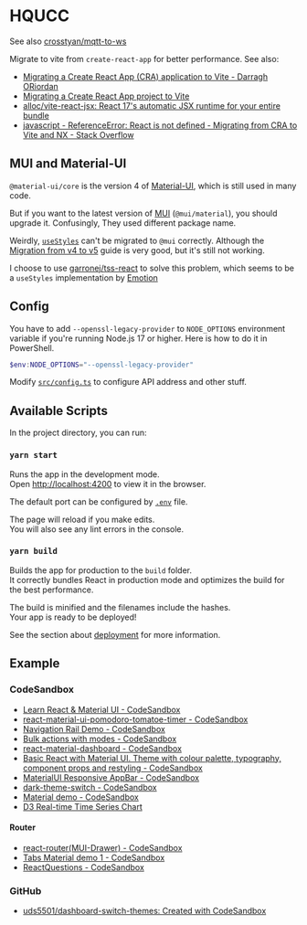# HQUCC

See also [crosstyan/mqtt-to-ws](https://github.com/crosstyan/mqtt-to-ws)

Migrate to vite from `create-react-app` for better performance. See also:

- [Migrating a Create React App (CRA) application to Vite - Darragh ORiordan](https://www.darraghoriordan.com/2021/05/16/migrating-from-create-react-app-to-vite/)
- [Migrating a Create React App project to Vite](https://darekkay.com/blog/create-react-app-to-vite/)
- [alloc/vite-react-jsx: React 17's automatic JSX runtime for your entire bundle](https://github.com/alloc/vite-react-jsx)
- [javascript - ReferenceError: React is not defined - Migrating from CRA to Vite and NX - Stack Overflow](https://stackoverflow.com/questions/70519656/referenceerror-react-is-not-defined-migrating-from-cra-to-vite-and-nx)

## MUI and Material-UI

`@material-ui/core` is the version 4 of [Material-UI](https://v4.mui.com/), which is still used in many code.

But if you want to the latest version of [MUI](https://mui.com/zh/) (`@mui/material`), you should upgrade it. Confusingly, They used different package name.

Weirdly, [`useStyles`](https://mui.com/styles/basics/) can't be migrated to `@mui` correctly. Although the [Migration from v4 to v5](https://mui.com/guides/migration-v4/#main-content) guide is very good, but it's still not working.

I choose to use [garronej/tss-react](https://github.com/garronej/tss-react) to solve this problem, which seems to be a `useStyles` implementation by [Emotion](https://emotion.sh/docs/introduction)

## Config

You have to add `--openssl-legacy-provider` to `NODE_OPTIONS` environment variable if you're running Node.js 17 or higher. Here is how to do it in PowerShell.

```powershell
$env:NODE_OPTIONS="--openssl-legacy-provider"
```

Modify [`src/config.ts`](src/config.ts) to configure API address and other stuff.

## Available Scripts

In the project directory, you can run:

### `yarn start`

Runs the app in the development mode.\
Open [http://localhost:4200](http://localhost:4200) to view it in the browser.

The default port can be configured by [`.env`](.env) file.

The page will reload if you make edits.\
You will also see any lint errors in the console.

### `yarn build`

Builds the app for production to the `build` folder.\
It correctly bundles React in production mode and optimizes the build for the best performance.

The build is minified and the filenames include the hashes.\
Your app is ready to be deployed!

See the section about [deployment](https://facebook.github.io/create-react-app/docs/deployment) for more information.

## Example

### CodeSandbox

- [Learn React & Material UI - CodeSandbox](https://codesandbox.io/s/m76rzooo3p)
- [react-material-ui-pomodoro-tomatoe-timer - CodeSandbox](https://codesandbox.io/s/github/Caruso33/pomodoR/tree/master/)
- [Navigation Rail Demo - CodeSandbox](https://codesandbox.io/s/navigation-rail-demo-ub1s9?file=/index.tsx)
- [Bulk actions with modes - CodeSandbox](https://codesandbox.io/s/wz727jn5w5)
- [react-material-dashboard - CodeSandbox](https://codesandbox.io/s/github/ordazgustavo/react-material-dashboard/tree/master/)
- [Basic React with Material UI. Theme with colour palette, typography, component props and restyling - CodeSandbox](https://codesandbox.io/s/basic-react-with-material-ui-theme-with-colour-palette-typography-component-props-and-restyling-q742p)
- [MaterialUI Responsive AppBar - CodeSandbox](https://codesandbox.io/s/64kr4k1lww)
- [dark-theme-switch - CodeSandbox](https://codesandbox.io/s/dark-theme-switch-tp37c)
- [Material demo - CodeSandbox](https://codesandbox.io/s/material-demo-929km?file=/index.tsx)
- [D3 Real-time Time Series Chart](https://codepen.io/browles/pen/mPMBjw)

#### Router

- [react-router(MUI-Drawer) - CodeSandbox](https://codesandbox.io/s/react-router-mui-drawer-py2h1)
- [Tabs Material demo 1 - CodeSandbox](https://codesandbox.io/s/romantic-sound-3rn1ym547q?file=/demo.js)
- [ReactQuestions - CodeSandbox](https://codesandbox.io/s/reactquestions-7q3bo)

### GitHub

- [uds5501/dashboard-switch-themes: Created with CodeSandbox](https://github.com/uds5501/dashboard-switch-themes)
